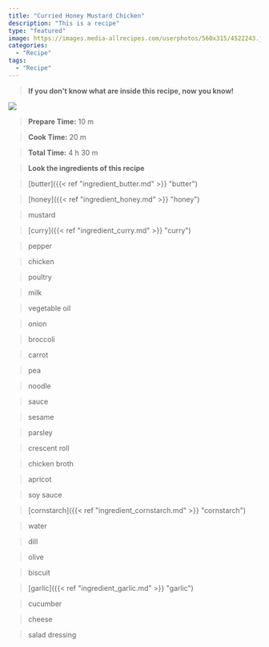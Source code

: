 ```yaml
---
title: "Curried Honey Mustard Chicken"
description: "This is a recipe"
type: "featured"
image: https://images.media-allrecipes.com/userphotos/560x315/4522243.jpg
categories: 
  - "Recipe"
tags: 
  - "Recipe"
---
```



>**If you don't know what are inside this recipe, now you know!**

![](../images/Recipes-Banner.jpg)
> **Prepare Time:** 10 m


> **Cook Time:** 20 m


> **Total Time:** 4 h 30 m

> **Look the ingredients of this recipe**

> [butter]({{< ref "ingredient_butter.md" >}} "butter")

> [honey]({{< ref "ingredient_honey.md" >}} "honey")

> mustard

> [curry]({{< ref "ingredient_curry.md" >}} "curry")

> pepper

> chicken

> poultry

> milk

> vegetable oil

> onion

> broccoli

> carrot

> pea

> noodle

> sauce

> sesame

> parsley

> crescent roll

> chicken broth

> apricot

> soy sauce

> [cornstarch]({{< ref "ingredient_cornstarch.md" >}} "cornstarch")

> water

> dill

> olive

> biscuit

> [garlic]({{< ref "ingredient_garlic.md" >}} "garlic")

> cucumber

> cheese

> salad dressing


